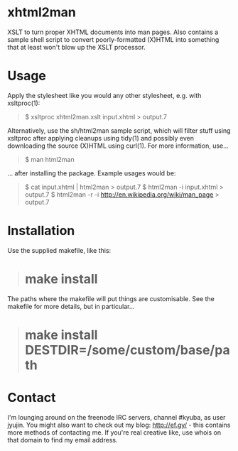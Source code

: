 xhtml2man
=========

XSLT to turn proper XHTML documents into man pages. Also contains a sample shell
script to convert poorly-formatted (X)HTML into something that at least won't
blow up the XSLT processor.

# Usage

Apply the stylesheet like you would any other stylesheet, e.g. with xsltproc(1):

> $ xsltproc xhtml2man.xslt input.xhtml > output.7

Alternatively, use the sh/html2man sample script, which will filter stuff using
xsltproc after applying cleanups using tidy(1) and possibly even downloading the
source (X)HTML using curl(1). For more information, use...

> $ man html2man

... after installing the package. Example usages would be:

> $ cat input.xhtml | html2man > output.7
> $ html2man -i input.xhtml > output.7
> $ html2man -r -i http://en.wikipedia.org/wiki/man_page > output.7

# Installation

Use the supplied makefile, like this:

> # make install

The paths where the makefile will put things are customisable. See the makefile
for more details, but in particular...

> # make install DESTDIR=/some/custom/base/path

# Contact

I'm lounging around on the freenode IRC servers, channel \#kyuba, as user
jyujin. You might also want to check out my blog: http://ef.gy/ - this contains
more methods of contacting me. If you're real creative like, use whois on that
domain to find my email address.
